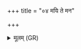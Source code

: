 +++
title = "०४ मयि ते मन"

+++
<details><summary>मूलम् (GR)</summary>

मयि ते मन आहितं  
मयि चित्तं मयि व्रतम् ।  
ममेद् अपि क्रताव् असो  
मम चित्ते सचावहै ॥
</details>